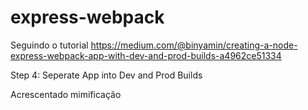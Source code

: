 # express-webpack

Seguindo o tutorial
https://medium.com/@binyamin/creating-a-node-express-webpack-app-with-dev-and-prod-builds-a4962ce51334

Step 4: Seperate App into Dev and Prod Builds

Acrescentado mimificação